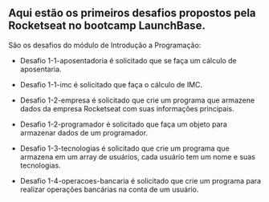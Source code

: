 ## Aqui estão os primeiros desafios propostos pela Rocketseat no bootcamp LaunchBase.

São os desafios do módulo de Introdução a Programação:

- Desafio 1-1-aposentadoria é solicitado que se faça um cálculo de aposentaria.

- Desafio 1-1-imc é solicitado que faça o cálculo de IMC.

- Desafio 1-2-empresa é solicitado que crie um programa que armazene dados da empresa Rocketseat com suas informações principais.

- Desafio 1-2-programador é solicitado que faça um objeto para armazenar dados de um programador.

- Desafio 1-3-tecnologias é solicitado que crie um programa que armazena em um array de usuários, cada usuário tem um nome e suas tecnologias.

- Desafio 1-4-operacoes-bancaria é solicitado que crie um programa para realizar operações bancárias na conta de um usuário.
